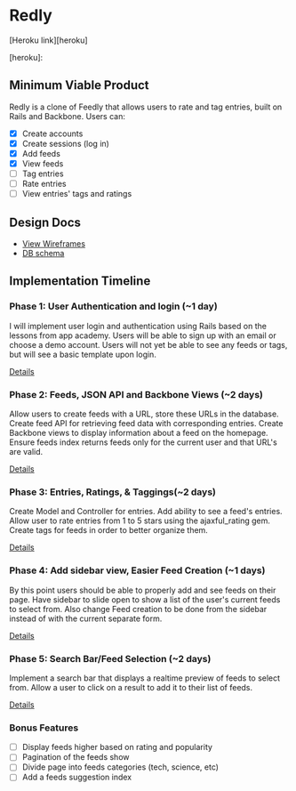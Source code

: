 # Redly

[Heroku link][heroku]

[heroku]:

## Minimum Viable Product
Redly is a clone of Feedly that allows users to rate and tag entries, built on Rails and Backbone. Users can:

- [x] Create accounts
- [x] Create sessions (log in)
- [x] Add feeds
- [x] View feeds
- [ ] Tag entries
- [ ] Rate entries
- [ ] View entries' tags and ratings

## Design Docs
* [View Wireframes][views]
* [DB schema][schema]

[views]: ./docs/views.md
[schema]: ./docs/schema.md

## Implementation Timeline

### Phase 1: User Authentication and login (~1 day)
I will implement user login and authentication using Rails based on the lessons from app academy.  Users will be able to sign up with an email or choose a demo account.  Users will not yet be able to see any feeds or tags, but will see a basic template upon login.  

[Details][phase-one]

### Phase 2: Feeds, JSON API and Backbone Views (~2 days)
Allow users to create feeds with a URL, store these URLs in the database.  Create feed API for retrieving feed data with corresponding entries.  Create Backbone views to display information about a feed on the homepage. Ensure feeds index returns feeds only for the current user and that URL's are valid.  

[Details][phase-two]

### Phase 3: Entries, Ratings, & Taggings(~2 days)
Create Model and Controller for entries. Add ability to see a feed's entries.  Allow user to rate entries from 1 to 5 stars using the ajaxful_rating gem.  Create tags for feeds in order to better organize them.  

[Details][phase-three]

### Phase 4: Add sidebar view, Easier Feed Creation (~1 days)
By this point users should be able to properly add and see feeds on their page.  Have sidebar to slide open to show a list of the user's current feeds to select from.  Also change Feed creation to be done from the sidebar instead of with the current separate form.

[Details][phase-four]

### Phase 5: Search Bar/Feed Selection (~2 days)
Implement a search bar that displays a realtime preview of feeds to select from.  Allow a user to click on a result to add it to their list of feeds.  

[Details][phase-five]

### Bonus Features
- [ ] Display feeds higher based on rating and popularity
- [ ] Pagination of the feeds show
- [ ] Divide page into feeds categories (tech, science, etc)
- [ ] Add a feeds suggestion index

[phase-one]: ./docs/phases/phase1.md
[phase-two]: ./docs/phases/phase2.md
[phase-three]: ./docs/phases/phase3.md
[phase-four]: ./docs/phases/phase4.md
[phase-five]: ./docs/phases/phase5.md
